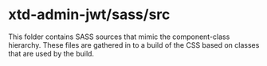 # xtd-admin-jwt/sass/src

This folder contains SASS sources that mimic the component-class hierarchy. These files
are gathered in to a build of the CSS based on classes that are used by the build.
